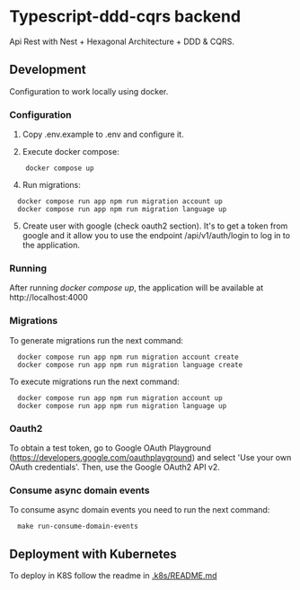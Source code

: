 # Typescript-ddd-cqrs backend

Api Rest with Nest + Hexagonal Architecture + DDD & CQRS.

## Development

Configuration to work locally using docker.

### Configuration

1. Copy .env.example to .env and configure it.

2. Execute docker compose: 
```shell script
    docker compose up
```
4. Run migrations:
```shell script
  docker compose run app npm run migration account up
  docker compose run app npm run migration language up
```
5. Create user with google (check oauth2 section). It's to get a token from google and it allow you to use the endpoint /api/v1/auth/login to log in to the application.

### Running

After running *docker compose up*, the application will be available at http://localhost:4000

### Migrations

To generate migrations run the next command:
```shell script
  docker compose run app npm run migration account create
  docker compose run app npm run migration language create
```

To execute migrations run the next command:
```shell script
  docker compose run app npm run migration account up
  docker compose run app npm run migration language up
```

### Oauth2

To obtain a test token, go to Google OAuth Playground (https://developers.google.com/oauthplayground) and select 'Use your own OAuth credentials'. Then, use the Google OAuth2 API v2.

### Consume async domain events

To consume async domain events you need to run the next command:

```
  make run-consume-domain-events
```

## Deployment with Kubernetes

To deploy in K8S follow the readme in [.k8s/README.md](https://github.com/mapeveri/typescript-ddd-cqrs/blob/master/.k8s/README.md)

